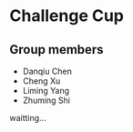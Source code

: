 # Challenge Cup

## Group members

* Danqiu Chen
* Cheng Xu
* Liming Yang
* Zhuming Shi

waitting...